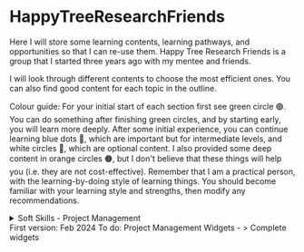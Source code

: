 # HappyTreeResearchFriends
Here I will store some learning contents, learning pathways, and opportunities so that I can re-use them. Happy Tree Research Friends is a group that I started three years ago with my mentee and friends.

I will look through different contents to choose the most efficient ones. You can also find good content for each topic in the outline.

Colour guide: For your initial start of each section first see green circle 🟢. You can do something after finishing green circles, and by starting early, you will learn more deeply. After some initial experience, you can continue learning blue dots 🔵, which are important but for intermediate levels, and white circles 🔘, which are optional content. I also provided some deep content in orange circles 🟠, but I don't believe that these things will help you (i.e. they are not cost-effective). Remember that I am a practical person, with the learning-by-doing style of learning things. You should become familiar with your learning style and strengths, then modify any recommendations.

<details>
  <summary>Soft Skills - Project Management</summary>
  
  <details>
    <summary>Project Management - Fundamentalse </summary>
    This is one of the most critical skills, which is also among most rare skillsets I could find or develop among my mentees. It needs a mixture of EQ + communication skills + context knowledge. These contents will help you to learn some basics, but remember, the key to being a competent project manager is to increase your coping skills in a real-world challenge.
    
  - Start with this video: [10 Project Management Terms You Need to Know (14 min) 🟢](https://www.youtube.com/watch?v=aTEK0BmsH-g)
  - Continue with this video, which talks about general PM: [Introduction to Project Management (45 min) 🟢](https://www.youtube.com/watch?v=f0kUfDLXqPE)
  - [Project Management for Academia (30 min) 🟢](https://www.youtube.com/watch?v=sRuRNM5bE6Y)
  - And this one is so practical: [Project Management Simplified (50 min) 🔵](https://www.youtube.com/watch?v=ZKOL-rZ79gs)

 To continue learning more deeply you can see the best video course on this topic by David McLachlan (strongly recommended as the only thing you should see after green dots):
 
 - [The PMBOK Video Course (12 hours) 🔵🔵🔵](https://www.youtube.com/playlist?list=PLEWFSKHjyrwz_UKPl-jeSan5NU7RH3KRD)
- You can also see the Google course or any other book or video you can find, **but remember, you can learn it only by acting as a project manager**. To get your first PM role **you need INTEREST + COMMITMENT + START SMALL**. [Google Full  Course on PM on YT (16 hours) 🟠](https://www.youtube.com/playlist?list=PLTZYG7bZ1u6puLWxUtqAjZkIB4dB_JFzk). They also have [FULL Coursera course(160 hours) 🟠](https://www.coursera.org/professional-certificates/google-project-management) course if you are a paper-certificates fan. (I guess the Google course is not cost-benefit)
  </details>

<details>
  <summary> Project Management - Styles </summary>
  You should choose your leadership/management approach based on (a) your project aim, (b) the personality of your team, (c) your environment, and (d) your own personality and skill portfolio. There is a trade-off between team development and project progress. In my opinion, the only way out of this matrix is to talk to people and mention the aims of the project and this trade-off (for example, you can say this project is 70% progress-based and 30% team-development-based because of ..., just talk to people (be transparent and polite), and let them choose if their benefits outweigh their costs. This will solve many things, believe me. 
  
  This short video can give you a grasp of PM styles:
  - [Leadership Styles Explained Kurt Lewin 🟢](https://www.youtube.com/watch?v=RmqsV1293Rk)
  
  My favourite PM style is Agile Project Management, here is a short and long video. Choose one based on your time 

  - [MUSTE SEE VIDEO of Agile PM for Data Projects (15 min) 🟢](https://www.youtube.com/watch?v=ERWZhMZuJfs&pp=ygUdcHJvamVjdCBtYW5hZ21lbnQgIGluIHNjaWVuY2U%3D)
  - [Agile Project Management Full Course (3:30 min) 🔵](https://www.youtube.com/watch?v=tlB-WAR0j-U)

  If you are interested in the philosophy of leadership this video is one of my favourites: 
  
  - [Leadership Theories Top 10 (90 min) 🔘](https://www.youtube.com/watch?v=-S7j2ZpwExc)

</details>
  
  <details>
    <summary> Project Management - Widgets and Documentation </summary>


 - 1- Project Main Document: You should **store all project information in one place, and that's Google Docs** (with links to Google Sheets). Avoid using paid services or any other software, Google Apps can do all the things you want to do, and you can easily manage the access. This document is super important and should be readable and available to any project members.
   -  [10 Best Practices for Project Management Spreadsheets (8 min) 🟢](https://www.youtube.com/watch?v=fTIupIVKbEM&t=305s)
   -  [Project Management Note-Taking Techniques(5 min) 🟢](https://www.youtube.com/watch?v=w6uciYsaJv0)
   -  [5 Essential Project Documents (6 min) 🟢](https://www.youtube.com/watch?v=XTTN-rT_aAA)

   -  In academia, **you should have at least include the following components in your main document (SUPER IMPORTANT)** :
      - Project Charter and info: Includes information on all people involved in the project with their point of contact, roles, and responsibilities, along with their settlements (your deal on their benefit, responsibility, work process, when you should have a serious talk, and even stop working)
      - Project Scope: the aim of the project, problem statement, and success metric
      - Meeting notes and date
      - Deadlines and deadline feedback (the barrier for not finishing them)
      - A to-do list of the big picture and the person responsible for completing it (Starts with big project goals, and will break down into small tasks, you will tick the check mark for each task you complete)
      - Project planning and timeline (Gantt chart), which is described below

 - 2- SUPERHERO of PM, Gantt Chart and Planning Timeline: In Gantt charts, you will estimate each step of each project so that you can define deadlines, and required resources, and reflect on your progress. First, write the big phases of the project, and then break them into smaller phases. You should mention who will do this task, when (s)he will do it, and what is the satisfactory metric (when you are satisfied with the final output). It's fine to change these estimated times as the project progresses, but you should have them.
   - How you should define project scope (i.e. project aim in academia): [How I Plan All of My Projects (8 min) 🟢](https://www.youtube.com/watch?v=WVbFYgsV5kw)
   - [What is a Gantt Chart? (5 min) 🟢](https://www.youtube.com/watch?v=4DSV-_2pqmI&list=RDQMx6_hl3rY5KA&index=8)
   - [How to Create a Gantt Chart in Google Sheets (10 min) 🟢](https://www.youtube.com/watch?v=8eKk0M2zGIk)
   - How you should break big, long-term project aims into small, doable, weekly tasks: [Work Breakdown Structure (5 min) 🟢](https://www.youtube.com/watch?v=BVcd9uy9kuQ&list=RDQMx6_hl3rY5KA&index=2) > [Create WBS (11 min) 🔵](https://www.youtube.com/watch?v=WwNdq2PNelQ)
 
   </details>

  
  <details>
    <summary> Project Management - Communication </summary>
    This is the hardest part of PM. You learned how to define a project, what is PM fundamentals and its styles, and what tools you need to do PM, but all of these steps will fail if you can't work and communicate with people. In my opinion, your success is heavily dependent on your previous life experiences (the number of travels you had, the wide range of people you talked to, etc) and your talent. You can improve your skills for sure. The only advice I have is to be transparent and think about each scenario at first, and discuss your solution directly with all team members at the beginning of the project. Some challenges as a project manager are: how you gonna find out someone is the right person, how you gonna tell them what they should do, how you will provide positive and negative feedback, how you can help members improve their performance, and finally when you should stop working with them and how you gonna do that. On the other side, you are not a project manager, but a people regulator, so other issues that you should think of are: why people should work on this project, why people should work with you, would you work with yourself, how you can make sure that people will be rewarded fairly. In one word, good luck :) I hope these contents help you to have some general idea about communication:
    
  - [Project Communications Management Overview (12 min) 🟢](https://www.youtube.com/watch?v=S2lLKYV4e6M&list=PLEWFSKHjyrwz_UKPl-jeSan5NU7RH3KRD&index=50&pp=iAQB)
  - [How to Give Negative Feedback Without People HATING YOU! (8 min) 🟢](https://www.youtube.com/watch?v=t44Xutg9Qjs)
  - [10.1 Plan Communication Management (10 min) 🔵](https://www.youtube.com/watch?v=WymBkqZNhWE&list=PLEWFSKHjyrwz_UKPl-jeSan5NU7RH3KRD&index=52)
  - [10.2 Manage Communication (10 min) 🔵](https://www.youtube.com/watch?v=JIvxuiLVz-k&list=PLEWFSKHjyrwz_UKPl-jeSan5NU7RH3KRD&index=53)
  - [10.3 Monitor Communication (10 min) 🔵](https://www.youtube.com/watch?v=J3vxJlRDY6w&list=PLEWFSKHjyrwz_UKPl-jeSan5NU7RH3KRD&index=54)
   </details>

   
</details>
First version: Feb 2024
To do: 
Project Management Widgets - > Complete widgets
